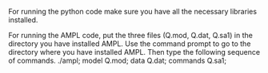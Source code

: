For running the python code make sure you have all the necessary libraries installed.

For running the AMPL code, put the three files (Q.mod, Q.dat, Q.sa1) in the directory you have installed AMPL.
Use the command prompt to go to the directory where you have installed AMPL. Then type the following sequence of commands.
./ampl;
model Q.mod;
data Q.dat;
commands Q.sa1;
